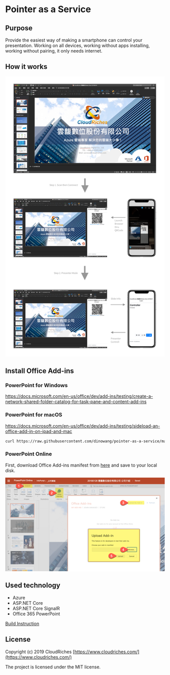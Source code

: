 # Pointer as a Service

## Purpose

Provide the easiest way of making a smartphone can control your presentation. Working on all devices, working without apps installing, working without pairing, it only needs internet.

## How it works

![Flow](./images/flow.jpg)

## Install Office Add-ins

### PowerPoint for Windows

https://docs.microsoft.com/en-us/office/dev/add-ins/testing/create-a-network-shared-folder-catalog-for-task-pane-and-content-add-ins

### PowerPoint for macOS

https://docs.microsoft.com/en-us/office/dev/add-ins/testing/sideload-an-office-add-in-on-ipad-and-mac 

```bash
curl https://raw.githubusercontent.com/dinowang/pointer-as-a-service/master/manifest/pointer-as-a-service.xml -o ~/Library/Containers/com.microsoft.Powerpoint/Data/Documents/wef/pointer-as-a-service.xml
```

### PowerPoint Online

First, download Office Add-ins manifest from [here](https://raw.githubusercontent.com/dinowang/pointer-as-a-service/master/manifest/pointer-as-a-service.xml) and save to your local disk.

![Install Addins for PowerPoint Online](./images/powerpoint-online-install-addins.png)


## Used technology

- Azure
- ASP.NET Core
- ASP.NET Core SignalR
- Office 365 PowerPoint

[Build Instruction](source/README.md)

## License

Copyright (c) 2019 CloudRiches [https://www.cloudriches.com/](https://www.cloudriches.com/)

The project is licensed under the MIT license.